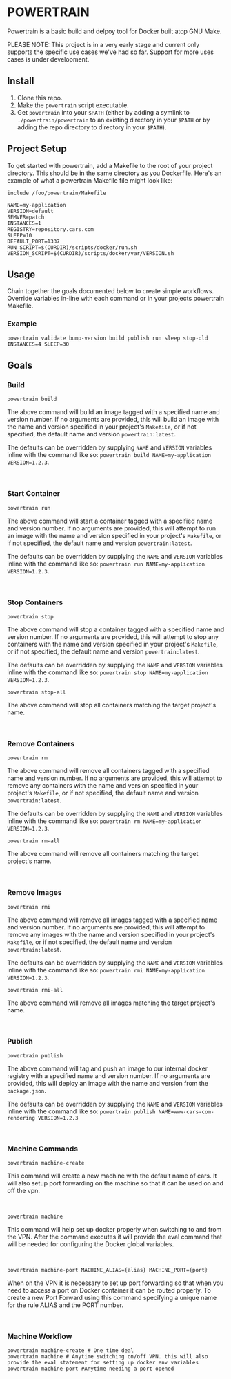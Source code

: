 # POWERTRAIN

Powertrain is a basic build and delpoy tool for Docker built atop GNU Make.

PLEASE NOTE: This project is in a very early stage and current only supports the specific use cases we've had so far. Support for more uses cases is under development.

## Install

1. Clone this repo.
2. Make the `powertrain` script executable.
3. Get `powertrain` into your `$PATH` (either by adding a symlink to `./powertrain/powertrain` to an existing directory in your `$PATH` or by adding the repo directory to directory in your `$PATH`).


## Project Setup

To get started with powertrain, add a Makefile to the root of your project directory. This should be in the same directory as you Dockerfile. Here's an example of what a powertrain Makefile file might look like:


    include /foo/powertrain/Makefile

    NAME=my-application
    VERSION=default
    SEMVER=patch
    INSTANCES=1
    REGISTRY=repository.cars.com
    SLEEP=10
    DEFAULT_PORT=1337
    RUN_SCRIPT=$(CURDIR)/scripts/docker/run.sh
    VERSION_SCRIPT=$(CURDIR)/scripts/docker/var/VERSION.sh


## Usage

Chain together the goals documented below to create simple workflows. Override variables in-line with each command or in your projects powertrain Makefile.

### Example

    powertrain validate bump-version build publish run sleep stop-old INSTANCES=4 SLEEP=30


## Goals

### Build


    powertrain build


The above command will build an image tagged with a specified name and version number. If no arguments are provided, this will build an image with the name and version specified in your project's `Makefile`, or if not specified, the default name and version `powertrain:latest`.

The defaults can be overridden by supplying `NAME` and `VERSION` variables inline with the command like so: `powertrain build NAME=my-application VERSION=1.2.3`.


<br>

### Start Container


    powertrain run


The above command will start a container tagged with a specified name and version number. If no arguments are provided, this will attempt to run an image with the name and version specified in your project's `Makefile`, or if not specified, the default name and version `powertrain:latest`.

The defaults can be overridden by supplying the `NAME` and `VERSION` variables inline with the command like so: `powertrain run NAME=my-application VERSION=1.2.3`.


<br>

### Stop Containers


    powertrain stop


The above command will stop a container tagged with a specified name and version number. If no arguments are provided, this will attempt to stop any containers with the name and version specified in your project's `Makefile`, or if not specified, the default name and version `powertrain:latest`.

The defaults can be overridden by supplying the `NAME` and `VERSION` variables inline with the command like so: `powertrain stop NAME=my-application VERSION=1.2.3`.


    powertrain stop-all


The above command will stop all containers matching the target project's name.


<br>

### Remove Containers


    powertrain rm


The above command will remove all containers tagged with a specified name and version number. If no arguments are provided, this will attempt to remove any containers with the name and version specified in your project's `Makefile`, or if not specified, the default name and version `powertrain:latest`.

The defaults can be overridden by supplying the `NAME` and `VERSION` variables inline with the command like so: `powertrain rm NAME=my-application VERSION=1.2.3`.


    powertrain rm-all


The above command will remove all containers matching the target project's name.


<br>

### Remove Images


    powertrain rmi


The above command will remove all images tagged with a specified name and version number. If no arguments are provided, this will attempt to remove any images with the name and version specified in your project's `Makefile`, or if not specified, the default name and version `powertrain:latest`.

The defaults can be overridden by supplying the `NAME` and `VERSION` variables inline with the command like so: `powertrain rmi NAME=my-application VERSION=1.2.3`.


    powertrain rmi-all


The above command will remove all images matching the target project's name.


<br>

### Publish


    powertrain publish


The above command will tag and push an image to our internal docker registry with a specified name and version number. If no arguments are provided, this will deploy an image with the name and version from the `package.json`.

The defaults can be overridden by supplying the `NAME` and `VERSION` variables inline with the command like so: `powertrain publish NAME=www-cars-com-rendering VERSION=1.2.3`

<br>

### Machine Commands


    powertrain machine-create

This command will create a new machine with the default name of cars.  It will also setup port forwarding on the machine so that it can be used on and off the vpn.

<br>

    powertrain machine

This command will help set up docker properly when switching to and from the VPN.  After the command executes it will provide the eval command that will be needed for configuring the Docker global variables.

<br>
    
    powertrain machine-port MACHINE_ALIAS={alias} MACHINE_PORT={port}

When on the VPN it is necessary to set up port forwarding so that when you need to access a port on Docker container it can be routed properly.  To create a new Port Forward using this command specifying a unique name for the rule ALIAS and the PORT number.

<br>

### Machine Workflow
    powertrain machine-create # One time deal
    powertrain machine # Anytime switching on/off VPN. this will also provide the eval statement for setting up docker env variables
    powertrain machine-port #Anytime needing a port opened





